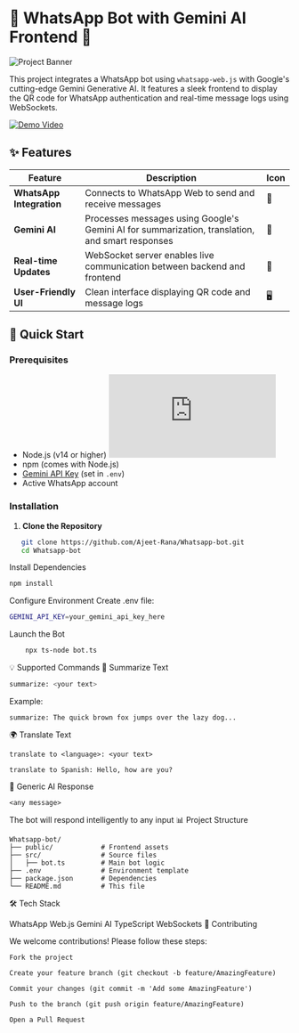 # 🤖 WhatsApp Bot with Gemini AI Frontend 🌟

![Project Banner](https://placehold.co/1200x400/1e40af/white?text=WhatsApp+Bot+with+Gemini+AI) <!-- Replace with actual banner -->

This project integrates a WhatsApp bot using `whatsapp-web.js` with Google's cutting-edge Gemini Generative AI. It features a sleek frontend to display the QR code for WhatsApp authentication and real-time message logs using WebSockets.

[![Demo Video](https://img.youtube.com/vi/5rxrDVG0cvQ/0.jpg)](https://youtu.be/5rxrDVG0cvQ)

## ✨ Features

| Feature | Description | Icon |
|---------|------------|------|
| **WhatsApp Integration** | Connects to WhatsApp Web to send and receive messages | 📱 |
| **Gemini AI** | Processes messages using Google's Gemini AI for summarization, translation, and smart responses | 🧠 |
| **Real-time Updates** | WebSocket server enables live communication between backend and frontend | 🔌 |
| **User-Friendly UI** | Clean interface displaying QR code and message logs | 🖥️ |

## 🚀 Quick Start

### Prerequisites

- Node.js (v14 or higher) [![Node.js](https://img.shields.io/badge/Node.js-≥14-green?logo=node.js)](https://nodejs.org/)
- npm (comes with Node.js)
- [Gemini API Key](https://ai.google.dev/) (set in `.env`)
- Active WhatsApp account

### Installation

1. **Clone the Repository**
```bash
   git clone https://github.com/Ajeet-Rana/Whatsapp-bot.git
   cd Whatsapp-bot
```
Install Dependencies
```bash
npm install
```
Configure Environment
Create .env file:
```bash
GEMINI_API_KEY=your_gemini_api_key_here
```
Launch the Bot
```bash
    npx ts-node bot.ts
```
💡 Supported Commands
📝 Summarize Text
```bash
summarize: <your text>
```
Example:
```
summarize: The quick brown fox jumps over the lazy dog...
```
🌍 Translate Text
```
translate to <language>: <your text>
```
```
translate to Spanish: Hello, how are you?
```
🤖 Generic AI Response
```
<any message>
```
The bot will respond intelligently to any input
📊 Project Structure
```
Whatsapp-bot/
├── public/            # Frontend assets
├── src/               # Source files
│   ├── bot.ts         # Main bot logic
├── .env               # Environment template
├── package.json       # Dependencies
└── README.md          # This file
```
🛠️ Tech Stack

WhatsApp Web.js
Gemini AI
TypeScript
WebSockets
🤝 Contributing

We welcome contributions! Please follow these steps:

    Fork the project

    Create your feature branch (git checkout -b feature/AmazingFeature)

    Commit your changes (git commit -m 'Add some AmazingFeature')

    Push to the branch (git push origin feature/AmazingFeature)

    Open a Pull Request

